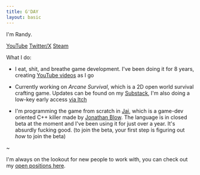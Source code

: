 ```yaml
---
title: G'DAY
layout: basic
---
```


I'm Randy.

[YouTube](https://www.youtube.com/@randyprime)
[Twitter/X](https://twitter.com/primalrandy)
[Steam](https://store.steampowered.com/developer/randygg)

What I do:
- I eat, shit, and breathe game development. I've been doing it for 8 years, creating [YouTube videos](https://www.youtube.com/@randyprime) as I go

- Currently working on *Arcane Survival*, which is a 2D open world survival crafting game. Updates can be found on my [Substack](https://randy.gg/changelog), I'm also doing a low-key early access [via Itch](https://randyprime.itch.io/arcane-survival)

- I'm programming the game from scratch in [Jai](https://inductive.no/jai/), which is a game-dev oriented C++ killer made by [Jonathan Blow](https://en.wikipedia.org/wiki/Jonathan_Blow). The language is in closed beta at the moment and I've been using it for just over a year. It's absurdly fucking good. (to join the beta, your first step is figuring out *how* to join the beta)

~

I'm always on the lookout for new people to work with, you can check out my [open positions here](/work).